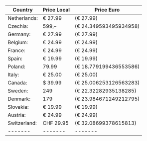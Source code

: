 | Country | Price Local | Price Euro |  
| ------- | ------- | ------- |  
Netherlands:|        € 27.99     |(€ 27.99)  
Czechia:|              599,–     |(€ 24.349593495934958)  
Germany:|            € 27.99     |(€ 27.99)  
Belgium:|            € 24.99     |(€ 24.99)  
France:|             € 24.99     |(€ 24.99)  
Spain:|              € 19.99     |(€ 19.99)  
Poland:|               79.99     |(€ 18.779199436553586)  
Italy:|              € 25.00     |(€ 25.00)  
Canada:|             $ 39.99     |(€ 25.006253126563283)  
Sweden:|               249       |(€ 22.32282935138285)  
Denmark:|              179       |(€ 23.984671249212795)  
Slovakia:|           € 19.99     |(€ 19.99)  
Austria:|            € 24.99     |(€ 24.99)  
Switzerland:|      CHF 29.95     |(€ 32.08699378615813)  
| ------- | ------- | ------- |